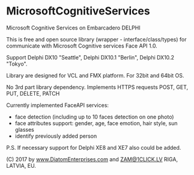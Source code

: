 # MicrosoftCognitiveServices
Microsoft Cognitive Services on Embarcadero DELPHI

This is free and open source library (wrapper - interface/class/types) for communicate with Microsoft Cognitive services Face API 1.0.

Support Delphi DX10 "Seattle", Delphi DX10.1 "Berlin", Delphi DX10.2 "Tokyo".

Library are designed for VCL and FMX platform. For 32bit and 64bit OS.

No 3rd part library dependency.
Implements HTTPS requests POST, GET, PUT, DELETE, PATCH

Currently implemented FaceAPI services: 
- face detection (including up to 10 faces detection on one photo)
- face attributes support: gender, age, face emotion, hair style, sun glasses
- identify previously added person

P.S. If necessary support for Delphi XE8 and XE7 also could be added.

(C) 2017 by www.DiatomEnterprises.com and ZAM@1CLICK.LV
RIGA, LATVIA, EU.
